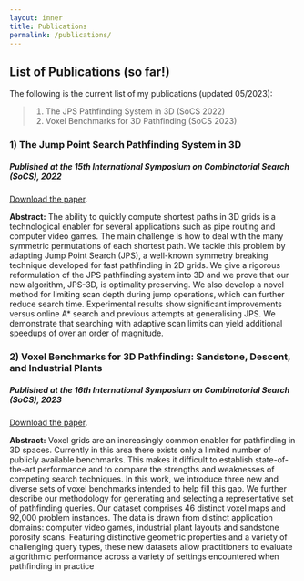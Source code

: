 ```yaml
---
layout: inner
title: Publications
permalink: /publications/
---
```

## List of Publications (so far!)

The following is the current list of my publications (updated 05/2023):

> 1. The JPS Pathfinding System in 3D (SoCS 2022)
> 2. Voxel Benchmarks for 3D Pathfinding (SoCS 2023)

### 1) The Jump Point Search Pathfinding System in 3D
##### Published at the 15th International Symposium on Combinatorial Search (SoCS), 2022

[Download the paper](/files/the_jump_point_search_pathfinding_system_in_3D.pdf).

**Abstract:** The ability to quickly compute shortest paths in 3D grids is a technological enabler for several applications such as pipe routing and computer video games. The main challenge is how to deal with the many symmetric permutations of each shortest path. We tackle this problem by adapting Jump Point Search (JPS), a well-known symmetry breaking technique developed for fast pathfinding in 2D grids. We give a rigorous reformulation of the JPS pathfinding system into 3D and we prove that our new algorithm, JPS-3D, is optimality preserving. We also develop a novel method for limiting scan depth during jump operations, which can further reduce search time. Experimental results show significant improvements versus online A* search and previous attempts at generalising JPS. We demonstrate that searching with adaptive scan limits can yield additional speedups of over an order of magnitude.



### 2) Voxel Benchmarks for 3D Pathfinding: Sandstone, Descent, and Industrial Plants
##### Published at the 16th International Symposium on Combinatorial Search (SoCS), 2023

[Download the paper](/files/voxel_benchmarks_for_3d_pathfinding_sandstone_descent_and_industrial_plants.pdf).

**Abstract:** Voxel grids are an increasingly common enabler for pathfinding in 3D spaces. Currently in this area there exists only a limited number of publicly available benchmarks. This makes it difficult to establish state-of-the-art performance and to compare the strengths and weaknesses of competing search techniques. In this work, we introduce three new and diverse sets of voxel benchmarks intended to help fill this gap. We further describe our methodology for generating and selecting a representative set of pathfinding queries. Our dataset comprises 46 distinct voxel maps and 92,000 problem instances. The data is drawn from distinct application domains: computer video games, industrial plant layouts and sandstone porosity scans. Featuring distinctive geometric properties and a variety of challenging query types, these new datasets allow practitioners to evaluate algorithmic performance across a variety of settings encountered when pathfinding in practice

